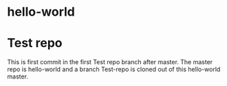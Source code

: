 # hello-world
# Test repo
This is first commit in the first Test repo branch after master.
The master repo is hello-world and a branch Test-repo is cloned out of this hello-world master.
